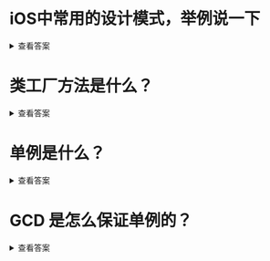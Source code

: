 
# iOS中常用的设计模式，举例说一下
<details>
  <summary>查看答案</summary>
  
  - 代理模式
  - 观察者模式
  - 单利模式
  - 工厂模式
  - 适配器模式
  - 外观模式
</details>

# 类工厂方法是什么？
<details>
  <summary>查看答案</summary>
  
  类工厂方法就是把`alloc`方法和`init`整合在一起，系统自动`autorelease`不用我们自己释放内存。比如我们经常用到的`new`，系统不推荐我们使用`new`对于对象初始化，因为释放会比较慢。
</details>

# 单例是什么？
<details>
  <summary>查看答案</summary>
  
  单利是不管怎么初始化，在进程运行期间只存在一个实例对象。
</details>

# GCD 是怎么保证单例的？
<details>
  <summary>查看答案</summary>
  
  GCD在内部同过控制一个静态变量来是否走Block方法创建对象，内部通过信号量控制调用。就算是在多线程，其他没有调用完毕就等待，等调用完毕再去看对象是否创建完毕。
</details>
